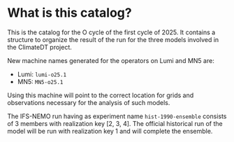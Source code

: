 # What is this catalog?

This is the catalog for the O cycle of the first cycle of 2025.
It contains a structure to organize the result of the run for the three models involved in the ClimateDT project.

New machine names generated for the operators on Lumi and MN5 are:

- Lumi: `lumi-o25.1`
- MN5: `MN5-o25.1`

Using this machine will point to the correct location for grids and observations necessary for the analysis of such models.

The IFS-NEMO run having as experiment name `hist-1990-ensemble` consists of 3 members with realization key [2, 3, 4]. The official historical run of the model will be run with realization key 1 and will complete the ensemble.